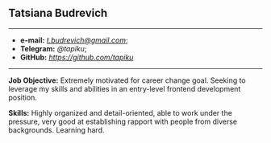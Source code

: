 ## Tatsiana Budrevich
___
* __e-mail:__ *t.budrevich@gmail.com*;
*  __Telegram:__ *@tapiku*; 
*  __GitHub:__ *https://github.com/tapiku*
___
 
__Job Objective:__ Extremely motivated for career change goal. Seeking to leverage my skills and abilities in an entry-level frontend development position.
 
__Skills:__ Highly organized and detail-oriented, able to work under the pressure, very good at establishing rapport with people from diverse backgrounds. Learning hard.
 
